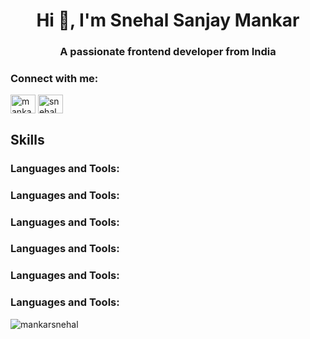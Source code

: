 <h1 align="center">Hi 👋, I'm Snehal Sanjay Mankar</h1>
<h3 align="center">A passionate frontend developer from India</h3>

<h3 align="left">Connect with me:</h3>
<p align="left">
<a href="https://linkedin.com/in/mankar-snehal" target="blank"><img align="center" src="https://raw.githubusercontent.com/rahuldkjain/github-profile-readme-generator/master/src/images/icons/Social/linked-in-alt.svg" alt="mankar-snehal" height="30" width="40" /></a>
<a href="https://codesandbox.com/snehalmankar" target="blank"><img align="center" src="https://raw.githubusercontent.com/rahuldkjain/github-profile-readme-generator/master/src/images/icons/Social/codesandbox.svg" alt="snehalmankar" height="30" width="40" /></a>
</p>

## Skills

<h3 align="left">Languages and Tools:</h3>
<p align="left"> 

</p>


<h3 align="left">Languages and Tools:</h3>
<p align="left"> 

</p>

<h3 align="left">Languages and Tools:</h3>
<p align="left"> 

</p>


<h3 align="left">Languages and Tools:</h3>
<p align="left"> 

</p>

<h3 align="left">Languages and Tools:</h3>
<p align="left"> 

</p>


<h3 align="left">Languages and Tools:</h3>
<p align="left"> 

</p>




<p><img align="center" src="https://github-readme-stats.vercel.app/api/top-langs?username=mankarsnehal&show_icons=true&locale=en&layout=compact" alt="mankarsnehal" /></p>

